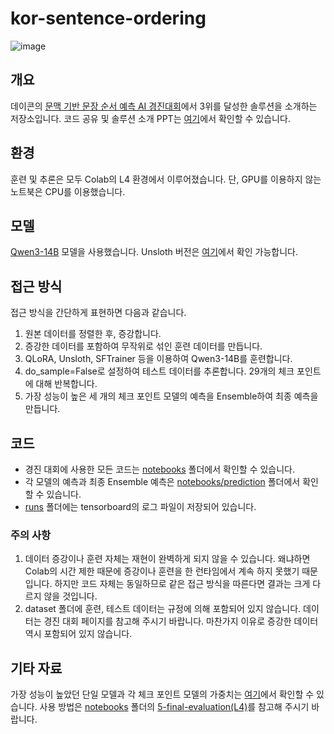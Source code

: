 # kor-sentence-ordering

![image](https://github.com/user-attachments/assets/e57f95ca-810a-49c5-9864-6f27957ff8c0)

## 개요

데이콘의 [문맥 기반 문장 순서 예측 AI 경진대회](https://dacon.io/competitions/official/236489/overview/description)에서 3위를 달성한 솔루션을 소개하는 저장소입니다. 코드 공유 및 솔루션 소개 PPT는 [여기](https://dacon.io/competitions/official/236489/codeshare/12519?page=1&dtype=recent)에서 확인할 수 있습니다. 

## 환경

훈련 및 추론은 모두 Colab의 L4 환경에서 이루어졌습니다. 단, GPU를 이용하지 않는 노트북은 CPU를 이용했습니다.

## 모델

[Qwen3-14B](https://huggingface.co/Qwen/Qwen3-14B) 모델을 사용했습니다. Unsloth 버전은 [여기](https://huggingface.co/unsloth/Qwen3-14B)에서 확인 가능합니다.

## 접근 방식

접근 방식을 간단하게 표현하면 다음과 같습니다.

1. 원본 데이터를 정렬한 후, 증강합니다.
2. 증강한 데이터를 포함하여 무작위로 섞인 훈련 데이터를 만듭니다.
3. QLoRA, Unsloth, SFTrainer 등을 이용하여 Qwen3-14B를 훈련합니다.
4. do_sample=False로 설정하여 테스트 데이터를 추론합니다. 29개의 체크 포인트에 대해 반복합니다.
5. 가장 성능이 높은 세 개의 체크 포인트 모델의 예측을 Ensemble하여 최종 예측을 만듭니다.

## 코드

- 경진 대회에 사용한 모든 코드는 [notebooks](/notebooks) 폴더에서 확인할 수 있습니다.
- 각 모델의 예측과 최종 Ensemble 예측은 [notebooks/prediction](/notebooks/prediction) 폴더에서 확인할 수 있습니다.
- [runs](/runs) 폴더에는 tensorboard의 로그 파일이 저장되어 있습니다.

### 주의 사항

1. 데이터 증강이나 훈련 자체는 재현이 완벽하게 되지 않을 수 있습니다. 왜냐하면 Colab의 시간 제한 때문에 증강이나 훈련을 한 런타임에서 계속 하지 못했기 때문입니다. 하지만 코드 자체는 동일하므로 같은 접근 방식을 따른다면 결과는 크게 다르지 않을 것입니다.
2. dataset 폴더에 훈련, 테스트 데이터는 규정에 의해 포함되어 있지 않습니다. 데이터는 경진 대회 페이지를 참고해 주시기 바랍니다. 마찬가지 이유로 증강한 데이터 역시 포함되어 있지 않습니다.

## 기타 자료

가장 성능이 높았던 단일 모델과 각 체크 포인트 모델의 가중치는 [여기](https://huggingface.co/JuyeopDang/Qwen-3-14B-Sentence-Ordering)에서 확인할 수 있습니다. 사용 방법은 [notebooks](/notebooks) 폴더의 [5-final-evaluation(L4)](notebooks/5-final-evaluation(L4).ipynb)를 참고해 주시기 바랍니다.
